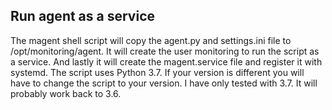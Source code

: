 ## Run agent as a service

The magent shell script will copy the agent.py and settings.ini file to /opt/monitoring/agent.  It will create the user monitoring to run the script as a service.  And lastly it will create the magent.service file and register it with systemd.  The script uses Python 3.7.  If your version is different you will have to change the script to your version.  I have only tested with 3.7.  It will probably work back to 3.6.

